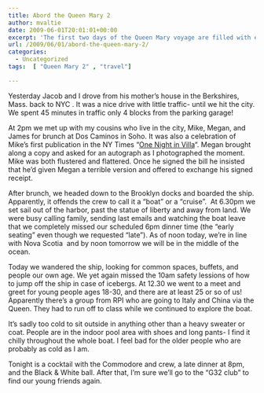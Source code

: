 ```yaml
---
title: Abord the Queen Mary 2
author: mvaltie
date: 2009-06-01T20:01:01+00:00
excerpt: 'The first two days of the Queen Mary voyage are filled with exporation. '
url: /2009/06/01/abord-the-queen-mary-2/
categories:
  - Uncategorized
tags:  [ "Queen Mary 2" , "travel"]

---
```

Yesterday Jacob and I drove from his mother&#8217;s house in the Berkshires, Mass. back to NYC . It was a nice drive with little traffic- until we hit the city. We spent 45 minutes in traffic only 4 blocks from the parking garage!

At 2pm we met up with my cousins who live in the city, Mike, Megan, and James for brunch at Dos Caminos in Soho. It was also a celebration of Mike&#8217;s first publication in the NY Times &#8220;<a href="http://www.nytimes.com/2009/05/31/magazine/31lives-t.html?_r=1&scp=3&sq=Michael%20White&st=cse" target="_blank" rel="noopener noreferrer">One Night in Villa</a>&#8220;. Megan brought along a copy and asked for an autograph as I photographed the moment. Mike was both flustered and flattered. Once he signed the bill he insisted that he&#8217;d given Megan a terrible version and offered to exchange his signed receipt.



After brunch, we headed down to the Brooklyn docks and boarded the ship. Apparently, it offends the crew to call it a &#8220;boat&#8221; or a &#8220;cruise&#8221;.  At 6.30pm we set sail out of the harbor, past the statue of liberty and away from land. We were busy calling family, sending last emails and watching the boat leave that we completely missed our scheduled 6pm dinner time (the &#8220;early seating&#8221; even though we requested &#8220;late&#8221;). As of noon today, we&#8217;re in line with Nova Scotia  and by noon tomorrow we will be in the middle of the ocean.

Today we wandered the ship, looking for common spaces, buffets, and people our own age. We yet again missed the 10am safety lessions of how to jump off the ship in case of icebergs. At 12.30 we went to a meet and greet for young people ages 18-30, and there are at least 25 or so of us! Apparently there&#8217;s a group from RPI who are going to Italy and China via the Queen. They had to run off to class while we continued to explore the boat.

It&#8217;s sadly too cold to sit outside in anything other than a heavy sweater or coat. People are in the indoor pool area with shoes and long pants- I find it chilly throughout the whole boat. I feel bad for the older people who are probably as cold as I am.

Tonight is a cocktail with the Commodore and crew, a late dinner at 8pm, and the Black & White ball. After that, I&#8217;m sure we&#8217;ll go to the &#8220;G32 club&#8221; to find our young friends again.